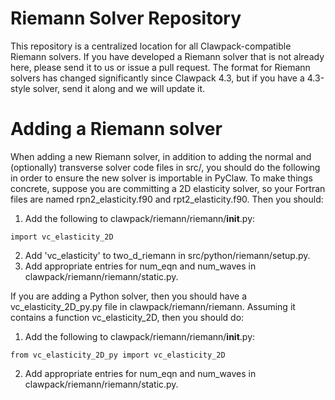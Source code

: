 # Riemann Solver Repository

This repository is a centralized location for all Clawpack-compatible Riemann
solvers.  If you have developed a Riemann solver that is not already here,
please send it to us or issue a pull request.  The format for Riemann solvers
has changed significantly since Clawpack 4.3, but if you have a 4.3-style solver,
send it along and we will update it.

# Adding a Riemann solver

When adding a new Riemann solver, in addition to adding the normal and
(optionally) transverse solver code files in src/, you should do the following
in order to ensure the new solver is importable in PyClaw.  To make things
concrete, suppose you are committing a 2D elasticity solver, so your Fortran 
files are named rpn2_elasticity.f90 and rpt2_elasticity.f90.  Then you should:

1. Add the following to clawpack/riemann/riemann/__init__.py:
```
import vc_elasticity_2D
```
2. Add 'vc_elasticity' to two_d_riemann in src/python/riemann/setup.py.
3. Add appropriate entries for num_eqn and num_waves in clawpack/riemann/riemann/static.py.

If you are adding a Python solver, then you should have a vc_elasticity_2D_py.py 
file in clawpack/riemann/riemann. Assuming it contains a function vc_elasticity_2D, then 
you should do:

1. Add the following to clawpack/riemann/riemann/__init__.py:
```
from vc_elasticity_2D_py import vc_elasticity_2D
```
2. Add appropriate entries for num_eqn and num_waves in clawpack/riemann/riemann/static.py.
